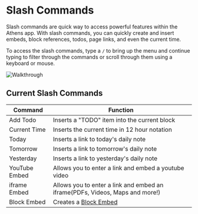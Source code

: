 # Slash Commands
Slash commands are quick way to access powerful features within the Athens app. With slash commands, you can quickly create and insert embeds, block references, todos, page links, and even the current time. 

To access the slash commands, type a `/` to bring up the menu and continue typing to filter through the commands or scroll through them using a keyboard or mouse.

![Walkthrough](https://user-images.githubusercontent.com/80150109/122540545-607c9e80-d046-11eb-84c3-dfbd32a7db53.gif)


## Current Slash Commands
| Command | Function |
| ---------| -------- |
|Add Todo|Inserts a "TODO" item into the current block|
|Current Time|Inserts the current time in 12 hour notation|
|Today|Inserts a link to today's daily note|
|Tomorrow|Inserts a link to tomorrow's daily note|
|Yesterday|Inserts a link to yesterday's daily note|
|YouTube Embed|Allows you to enter a link and embed a youtube video|
|iframe Embed|Allows you to enter a link and embed an iframe(PDFs, Videos, Maps and more!)|
|Block Embed|Creates a [Block Embed](block-embed.md)|
